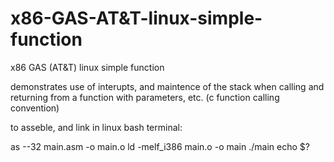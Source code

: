 # x86-GAS-AT&T-linux-simple-function
x86 GAS (AT&amp;T) linux simple function

demonstrates use of interupts, and maintence of the stack when calling and returning from a function with parameters, etc. (c function calling convention)

to asseble, and link in linux bash terminal:

  as --32 main.asm -o main.o
  ld -melf_i386 main.o -o main
  ./main
  echo $?
